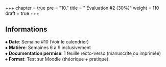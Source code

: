 +++
chapter = true
pre = "10."
title = " Évaluation #2 (30%)"
weight = 110
draft = true
+++


## Informations

⦁ **Date**:			Semaine #10 (Voir le calendrier)  
⦁ **Matière**: 		        Semaines 6 à 9 inclusivement  
⦁ **Documentation permise**: 	1 feuille recto-verso (manuscrite ou imprimée)  
⦁ **Format**:			Test sur Moodle (théorique + pratique).

<!--
## Exercice 6 – Motif avec nombres décroissants par ligne

* Affiche les nombres dans l’ordre décroissant sur chaque ligne.
* Utilise deux boucles `for` imbriquées.
* Ne pas utiliser de chaînes préfabriquées (ex: `"321"`).

**Affichage attendu :**
```
321
21
1
```

## Exercice 7 – Triangle aligné à droite avec nombres croissants

* Utilise les fonctions `print()` et la multiplication de chaînes (`" " * n`).
* Aligne le motif à droite.
* Ne pas utiliser de fonctions avancées comme `rjust()`.


**Affichage attendu :**
```
&nbsp; 1
&nbsp;12
123

```


## Exercice 8 – Triangle inversé avec décalage à gauche

* Utilise deux boucles imbriquées et des espaces (`" "`) pour le décalage.
* Le triangle doit se décaler d’une position à droite à chaque ligne.

**Affichage attendu :**
```
123
&nbsp;12
&nbsp; 1
```


=== SOLUTION===

## Exercice 6: Nombres décroissants sur chaque ligne

**Affichage :**
```

321
21
1
```

**Code :**
```python

for i in range(3, 0, -1):
&nbsp;   for j in range(i, 0, -1):
&nbsp;       print(j, end="")
&nbsp;   print()
```

## Exercice 7: Triangle inversé aligné à droite

**Affichage :**
```
&nbsp; 1
&nbsp;12
123
```

**Code :**
```python
n = 3

for i in range(1, n + 1):
&nbsp;   print(" " * (n - i) + "".join(str(j) for j in range(1, i + 1)))
```


## Exercice 8: Triangle inversé avec espace et décalage

**Affichage :**
```
123
&nbsp;12
&nbsp; 1
```
```python
n = 3

for i in range(n, 0, -1):
&nbsp;   print(" " * (n - i) + "".join(str(j) for j in range(1, i + 1)))
```
-->